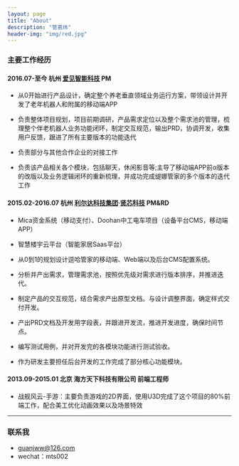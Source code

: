 ```yaml
---
layout: page
title: "About"
description: "管嘉炜"
header-img: "img/red.jpg"
---
```


### 主要工作经历
    
        
#### 2016.07-至今  杭州  [爱见智能科技](http://www.iaijian.com)  PM
       
- 从0开始进行产品设计，确定整个养老垂直领域业务运行方案，带领设计并开发了老年机器人和附属的移动端APP
   
- 负责整体项目规划，项目前期调研，产品需求定位以及整个需求池的管理，梳理整个伴老机器人业务功能闭环，制定交互规范，输出PRD，协调开发，收集用户反馈，跟进了所有主要版本的功能迭代
    
- 负责部分与其他合作企业的对接工作
    
- 负责该产品相关各个模块，包括聊天，休闲影音等;主导了移动端APP前α版本的改版以及业务逻辑闭环的重新梳理，并成功完成缇娜管家的多个版本的迭代工作
    
      
#### 2015.02-2016.07  杭州  [利尔达科技集团](http://www.lierda.com)·[贤芯科技](http://www.senthink.com)  PM&RD 
    
- Mica资金系统（移动支付）、Doohan中工电车项目（设备平台CMS，移动端APP）
    
- 智慧楼宇云平台（智能家居Saas平台）
    
- 从0到1的规划设计逗哈管家的移动端、Web端以及后台CMS配置系统。
    
- 分析并产出需求，管理需求池，按照优先级对需求进行版本排序，并推进迭代。
    
- 制定产品的交互规范，结合需求产出原型文档。与设计调整界面，确定样式交付开发。
    
- 产出PRD文档及开发用字段表，并跟进开发流，推进开发进度，确保时间节点。
    
- 编写测试用例，并对开发完的各模块功能进行测试验收。
    
- 作为研发主要担任后台开发的工作完成了部分核心功能模块。
    
      
#### 2013.09-2015.01  北京  海方天下科技有限公司  前端工程师 
    
- 战舰风云-手游：主要负责游戏的2D界面，使用U3D完成了这个项目的80%前端工作，配合美工优化动画效果以及场景特效
    
    
    
------
### 联系我
    
- guanjww@126.com
- wechat：mts002


<center>
</center>






